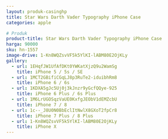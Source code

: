 ```yaml
---
layout: produk-casinghp
title: Star Wars Darth Vader Typography iPhone Case
categories: apple

# Produk
product-title: Star Wars Darth Vader Typography iPhone Case
harga: 90000
sku: hn-1557
image-drive: 1-Kn8WQZsvVF5k5YlKI-lABM80E2OjKLy
gallery:
  - url: 1EHqfJW1UfAfDKt0YWKatXjzQ9u2WamSg
    title: iPhone 5 / 5s / SE
  - url: 1MCT2GBifiCGqLJ8p3RuTe2-iduibhRm8
    title: iPhone 6 / 6s
  - url: 1KDXA5gJc5Uj0j3kJnzr9yGcfQQye-925
    title: iPhone 6 Plus / 6s Plus
  - url: 1M6LrUGOSqzVaUE0KxfgJEObV1dEMZcbU
    title: iPhone 7 / 8
  - url: 1c--_J8U0N0BbEclItNwlX8GXoT2fpCr8
    title: iPhone 7 Plus / 8 Plus
  - url: 1-Kn8WQZsvVF5k5YlKI-lABM80E2OjKLy
    title: iPhone X
---
```

